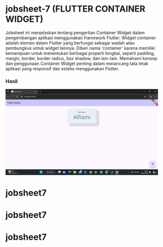 # jobsheet-7 (FLUTTER CONTAINER WIDGET)
Jobsheet ini menjelaskan tentang pengertian Container Widget dalam pengembangan aplikasi menggunakan framework Flutter. Widget container adalah elemen dalam Flutter yang berfungsi sebagai wadah atau pembungkus untuk widget lainnya. Diberi nama 'container' karena memiliki kemampuan untuk menentukan berbagai properti bingkai, seperti padding, margin, border, border radius, box shadow, dan lain-lain. Memahami konsep dan penggunaan Container Widget penting dalam merancang tata letak aplikasi yang responsif dan estetis menggunakan Flutter.

### Hasil
![](images/image.png)
# jobsheet7
# jobsheet7
# jobsheet7
